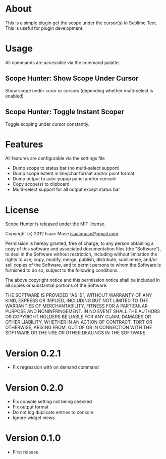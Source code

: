 # About
This is a simple plugin get the scope under the cursor(s) in Sublime Text.  This is useful for plugin development.

# Usage
All commands are accessible via the command palatte.

## Scope Hunter: Show Scope Under Cursor
Show scope under curor or cursors (depending whether multi-select is enabled)

## Scope Hunter: Toggle Instant Scoper
Toggle scoping under cursor constantly.

# Features
All features are configurable via the settings file

- Dump scope to status bar (no multi-select support)
- Dump scope extent in line/char format and/or point format
- Dump output to auto-popup panel and/or console
- Copy scope(s) to clipboard
- Multi-select support for all output except status bar

# License

Scope Hunter is released under the MIT license.

Copyright (c) 2012 Isaac Muse <isaacmuse@gmail.com>

Permission is hereby granted, free of charge, to any person obtaining a copy of this software and associated documentation files (the "Software"), to deal in the Software without restriction, including without limitation the rights to use, copy, modify, merge, publish, distribute, sublicense, and/or sell copies of the Software, and to permit persons to whom the Software is furnished to do so, subject to the following conditions:

The above copyright notice and this permission notice shall be included in all copies or substantial portions of the Software.

THE SOFTWARE IS PROVIDED "AS IS", WITHOUT WARRANTY OF ANY KIND, EXPRESS OR IMPLIED, INCLUDING BUT NOT LIMITED TO THE WARRANTIES OF MERCHANTABILITY, FITNESS FOR A PARTICULAR PURPOSE AND NONINFRINGEMENT. IN NO EVENT SHALL THE AUTHORS OR COPYRIGHT HOLDERS BE LIABLE FOR ANY CLAIM, DAMAGES OR OTHER LIABILITY, WHETHER IN AN ACTION OF CONTRACT, TORT OR OTHERWISE, ARISING FROM, OUT OF OR IN CONNECTION WITH THE SOFTWARE OR THE USE OR OTHER DEALINGS IN THE SOFTWARE.

# Version 0.2.1
- Fix regression with on demand command

# Version 0.2.0
- Fix console setting not being checked
- Fix output format
- Do not log duplicate entries to console
- Ignore widget views

# Version 0.1.0
- First release
